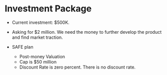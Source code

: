 # Investment Package

- Current investment: $500K.

- Asking for $2 million. We need the money to further develop the product and find market traction.

- SAFE plan
   - Post-money Valuation 
   - Cap is $50 million
   - Discount Rate is zero percent. There is no discount rate.